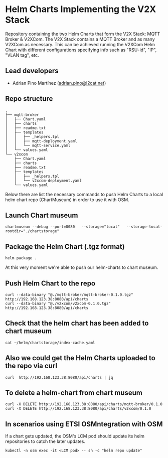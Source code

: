 # Helm Charts Implementing the V2X Stack
Repository containing the two Helm Charts that form the V2X Stack: MQTT Broker & V2XCom. The V2X Stack contains a MQTT Broker and as many V2XCom as necessary. This can be achieved running the V2XCom Helm Chart with different configurations specifying info such as "RSU-id", "IP", "VLAN tag", etc. 

## Lead developers
- Adrian Pino  Martínez (adrian.pino@i2cat.net)

## Repo structure
```
.
├── mqtt-broker
│   ├── Chart.yaml
│   ├── charts
│   ├── readme.txt
│   ├── templates
│   │   ├── _helpers.tpl
│   │   ├── mqtt-deployment.yaml
│   │   └── mqtt-service.yaml
│   └── values.yaml
└── v2xcom
    ├── Chart.yaml
    ├── charts
    ├── readme.txt
    ├── templates
    │   ├── _helpers.tpl
    │   └── v2xcom-deployment.yaml
    └── values.yaml
```

Below there are list the necessary commands to push Helm Charts to a local helm chart repo (ChartMuseum) in order to use it with OSM.

## Launch Chart museum
```
chartmuseum --debug --port=8080   --storage="local"   --storage-local-rootdir="./chartstorage"
```

## Package the Helm Chart (.tgz format)
```
helm package .
```

At this very moment we're able to push our helm-charts to chart museum.

## Push Helm Chart to the repo
```
curl --data-binary "@./mqtt-broker/mqtt-broker-0.1.0.tgz" http://192.168.123.38:8080/api/charts
curl --data-binary "@./v2xcom/v2xcom-0.1.0.tgz" http://192.168.123.38:8080/api/charts
```

## Check that the helm chart has been added to chart museum
```
cat ~/helm/chartstorage/index-cache.yaml
```

## Also we could get the Helm Charts uploaded to the repo via curl
```
curl  http://192.168.123.38:8080/api/charts | jq
```

## To delete a helm-chart from chart museum
```
curl -X DELETE http://192.168.123.38:8080/api/charts/mqtt-broker/0.1.0
curl -X DELETE http://192.168.123.38:8080/api/charts/v2xcom/0.1.0
```

## In scenarios using ETSI OSMntegration with OSM
If a chart gets updated, the OSM's LCM pod should update its helm repositories to catch the later updates.
```
kubectl -n osm exec -it <LCM pod> -- sh -c "helm repo update"
```
